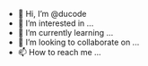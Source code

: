 - 👋 Hi, I’m @ducode
- 👀 I’m interested in ...
- 🌱 I’m currently learning ...
- 💞️ I’m looking to collaborate on ...
- 📫 How to reach me ...

<!---
ducode/ducode is a ✨ special ✨ repository because its `README.md` (this file) appears on your GitHub profile.
You can click the Preview link to take a look at your changes.
--->
